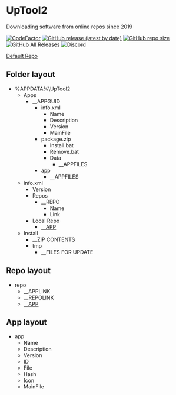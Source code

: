 # UpTool2
Downloading software from online repos since 2019

[![CodeFactor](https://www.codefactor.io/repository/github/jfronny/uptool2/badge)](https://www.codefactor.io/repository/github/jfronny/uptool2)
[![GitHub release (latest by date)](https://img.shields.io/github/v/release/JFronny/UpTool2)](https://github.com/JFronny/UpTool2/releases/latest)
[![GitHub repo size](https://img.shields.io/github/repo-size/JFronny/UpTool2)](https://github.com/JFronny/UpTool2/archive/master.zip)
[![GitHub All Releases](https://img.shields.io/github/downloads/JFronny/UpTool2/total)](https://github.com/JFronny/UpTool2/releases)
[![Discord](https://img.shields.io/discord/466965965658128384)](https://discordapp.com/invite/UjhHBqt)

[Default Repo](https://gist.github.com/JFronny/f1ccbba3d8a2f5862592bb29fdb612c4)
## Folder layout
- %APPDATA%\UpTool2
  - Apps
    - __APPGUID
      - info.xml
        - Name
        - Description
        - Version
        - MainFile
      - package.zip
        - Install.bat
        - Remove.bat
        - Data
          - __APPFILES
      - app
        - __APPFILES
  - info.xml
    - Version
    - Repos
      - __REPO
        - Name
        - Link
    - Local Repo
      - [__APP](https://github.com/JFronny/UpTool2#app-layout)
  - Install
    - __ZIP CONTENTS
    - tmp
      - __FILES FOR UPDATE
## Repo layout
- repo
  - __APPLINK
  - __REPOLINK
  - [__APP](https://github.com/JFronny/UpTool2#app-layout)
## App layout
- app
  - Name
  - Description
  - Version
  - ID
  - File
  - Hash
  - Icon
  - MainFile
